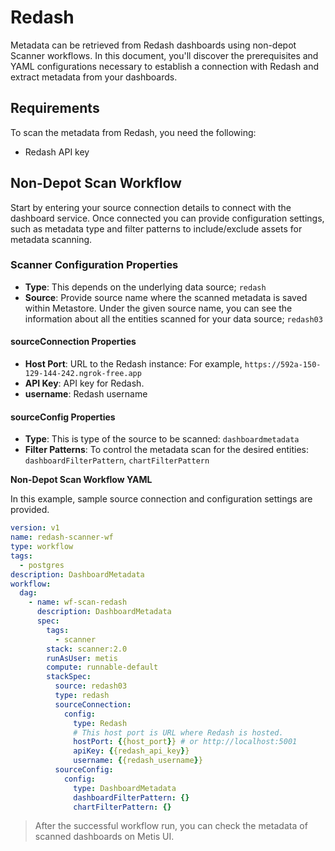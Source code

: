 # Redash

Metadata can be retrieved from Redash dashboards using non-depot Scanner workflows. In this document, you'll discover the prerequisites and YAML configurations necessary to establish a connection with Redash and extract metadata from your dashboards.

## Requirements

To scan the metadata from Redash, you need the following:

- Redash API key


## Non-Depot Scan Workflow

Start by entering your source connection details to connect with the dashboard service. Once connected you can provide configuration settings, such as metadata type and filter patterns to include/exclude assets for metadata scanning. 

### **Scanner Configuration Properties**

- **Type**: This depends on the underlying data source; `redash`
- **Source**: Provide source name where the scanned metadata is saved within Metastore. Under the given source name, you can see the information about all the entities scanned for your data source; `redash03`

#### **sourceConnection Properties**

- **Host Port**: URL to the Redash instance: For example, `https://592a-150-129-144-242.ngrok-free.app`
- **API Key**: API key for Redash. 
- **username**: Redash username
   

#### **sourceConfig Properties**
- **Type**: This is type of the source  to be scanned: `dashboardmetadata`
- **Filter Patterns**: To control the metadata scan for the desired entities: `dashboardFilterPattern`, `chartFilterPattern`

**Non-Depot Scan Workflow YAML**

In this example, sample source connection and configuration settings are provided.

```yaml
version: v1
name: redash-scanner-wf
type: workflow
tags:
  - postgres
description: DashboardMetadata
workflow:
  dag:
    - name: wf-scan-redash
      description: DashboardMetadata
      spec:
        tags:
          - scanner
        stack: scanner:2.0
        runAsUser: metis
        compute: runnable-default
        stackSpec:
          source: redash03
          type: redash
          sourceConnection:
            config:
              type: Redash
              # This host port is URL where Redash is hosted.
              hostPort: {{host_port}} # or http://localhost:5001
              apiKey: {{redash_api_key}}
              username: {{redash_username}}
          sourceConfig:
            config:
              type: DashboardMetadata
              dashboardFilterPattern: {}
              chartFilterPattern: {}
```

> After the successful workflow run, you can check the metadata of scanned dashboards on Metis UI.
